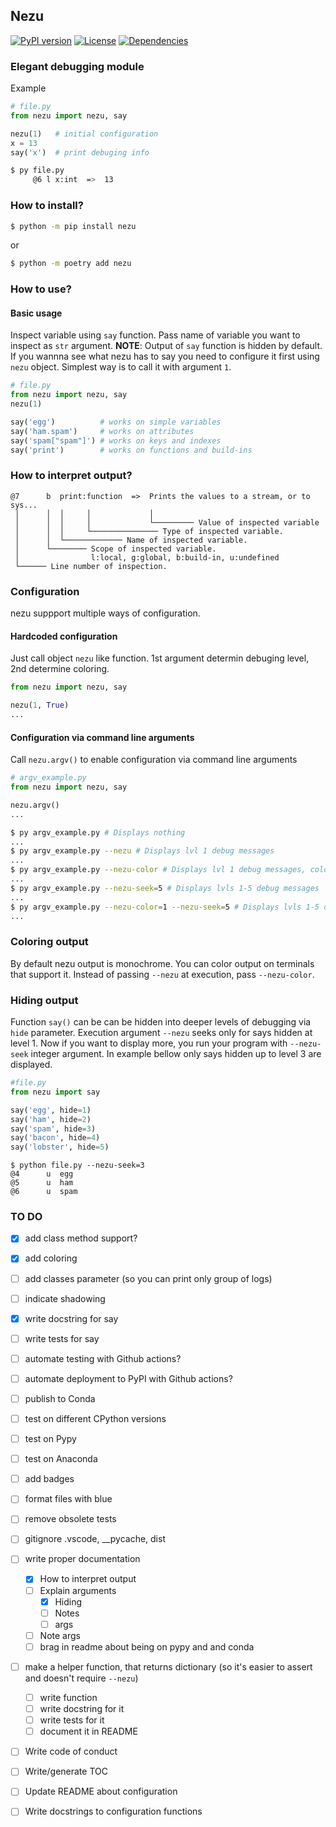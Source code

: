 ## Nezu

[![PyPI version](https://badge.fury.io/py/nezu.svg)](https://pypi.org/project/nezu/)
[![License](https://img.shields.io/badge/license-MIT-teal)](https://opensource.org/license/mit/)
[![Dependencies](https://img.shields.io/badge/dependencies-None-teal)](https://github.com/Nezu-Devs/Nezu/blob/main/pyproject.toml)

### Elegant debugging module

Example
```py
# file.py
from nezu import nezu, say

nezu(1)   # initial configuration
x = 13
say('x')  # print debuging info
```
```bash
$ py file.py
     @6 l x:int  =>  13
```


### How to install?

```bash
$ python -m pip install nezu
```
or
```bash
$ python -m poetry add nezu
```

### How to use?

#### Basic usage


Inspect variable using `say` function. Pass name of variable you want to inspect as `str` argument. 
**NOTE**: Output of `say` function is hidden by default. If you wannna see what nezu has to say you need to configure it first using `nezu` object. Simplest way is to call it with argument `1`.
```py
# file.py
from nezu import nezu, say
nezu(1)

say('egg')          # works on simple variables
say('ham.spam')     # works on attributes
say('spam["spam"]') # works on keys and indexes
say('print')        # works on functions and build-ins
```

<!-- 
```bash
$ python file.py
     @4 u egg
     @5 u ham.spam
     @6 u spam["spam"]
     @7 b print:function  =>  Prints the values to a stream, or to sys...
``` -->

### How to interpret output?

```
@7      b  print:function  =>  Prints the values to a stream, or to sys...
 │      │  │     │             │
 │      │  │     │             └───────── Value of inspected variable
 │      │  │     └─────────────── Type of inspected variable.
 │      │  └───────────── Name of inspected variable.
 │      └──────── Scope of inspected variable.
 │				  l:local, g:global, b:build-in, u:undefined          
 └────── Line number of inspection.
```

### Configuration
nezu suppport multiple ways of configuration.
#### Hardcoded configuration
Just call object `nezu` like function. 1st argument determin debuging level, 2nd determine coloring.
```py
from nezu import nezu, say

nezu(1, True)
...
```
#### Configuration via command line arguments
Call `nezu.argv()` to enable configuration via command line arguments
```py
# argv_example.py
from nezu import nezu, say

nezu.argv()
...
```
```bash
$ py argv_example.py # Displays nothing
...
$ py argv_example.py --nezu # Displays lvl 1 debug messages
...
$ py argv_example.py --nezu-color # Displays lvl 1 debug messages, colored
...
$ py argv_example.py --nezu-seek=5 # Displays lvls 1-5 debug messages
...
$ py argv_example.py --nezu-color=1 --nezu-seek=5 # Displays lvls 1-5 debug messages, colored
...
```

### Coloring output

By default nezu output is monochrome.
You can color output on terminals that support it. Instead of passing `--nezu` at execution, pass `--nezu-color`.

### Hiding output

Function `say()` can be can be hidden into deeper levels of debugging via `hide` parameter. Execution argument `--nezu` seeks only for says hidden at level 1. Now if you want to display more, you run your program with `--nezu-seek` integer argument. In example bellow only says hidden up to level 3 are displayed.

```python
#file.py
from nezu import say

say('egg', hide=1)
say('ham', hide=2)
say('spam', hide=3)
say('bacon', hide=4)
say('lobster', hide=5)
```

```
$ python file.py --nezu-seek=3
@4      u  egg
@5      u  ham
@6      u  spam
```

### TO DO

- [x] add class method support?
- [x] add coloring
- [ ] add classes parameter (so you can print only group of logs)
- [ ] indicate shadowing
- [x] write docstring for say
- [ ] write tests for say
- [ ] automate testing with Github actions?
- [ ] automate deployment to PyPI with Github actions?
- [ ] publish to Conda
- [ ] test on different CPython versions
- [ ] test on Pypy
- [ ] test on Anaconda
- [ ] add badges
- [ ] format files with blue
- [ ] remove obsolete tests
- [ ] gitignore .vscode, __pycache, dist
- [ ] write proper documentation
  - [x] How to interpret output
  - [ ] Explain arguments
    - [x] Hiding
    - [ ] Notes
    - [ ] args
  - [ ] Note args
  - [ ] brag in readme about being on pypy and and conda
- [ ] make a helper function, that returns dictionary (so it's easier to assert and doesn't require `--nezu`)
  - [ ] write function
  - [ ] write docstring for it
  - [ ] write tests for it
  - [ ] document it in README
- [ ] Write code of conduct
- [ ] Write/generate TOC
- [ ] Update README about configuration
- [ ] Write docstrings to configuration functions



